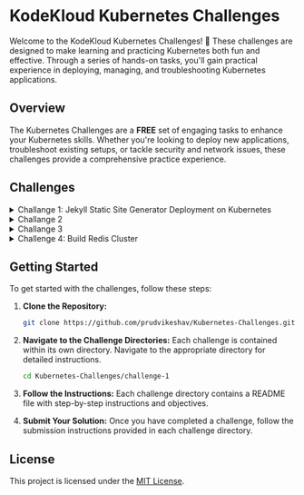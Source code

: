 
# KodeKloud Kubernetes Challenges

Welcome to the KodeKloud Kubernetes Challenges! 🚀 These challenges are designed to make learning and practicing Kubernetes both fun and effective. Through a series of hands-on tasks, you'll gain practical experience in deploying, managing, and troubleshooting Kubernetes applications.

## Overview

The Kubernetes Challenges are a **FREE** set of engaging tasks to enhance your Kubernetes skills. Whether you're looking to deploy new applications, troubleshoot existing setups, or tackle security and network issues, these challenges provide a comprehensive practice experience.

## Challenges


<details>
<summary>Challange 1: Jekyll Static Site Generator Deployment on Kubernetes</summary>

- [Jekyll Static Site Generator Deployment on Kubernetes](https://github.com/prudvikeshav/Kubernetes-Challenges/blob/main/Challange%201)

</details>

<details>
<summary>Challange 2</summary>

- [Challange 2](https://github.com/prudvikeshav/Kubernetes-Challenges/blob/main/Challange%202)

</details>

<details>
<summary>Challange 3</summary>

- [Challange 3](https://github.com/prudvikeshav/Kubernetes-Challenges/blob/main/Challange%203)

</details>

<details>
<summary>Challenge 4: Build Redis Cluster</summary>

- [Build Redis Cluster](https://github.com/prudvikeshav/Kubernetes-Challenges/blob/main/Challange%204)

</details>

## Getting Started

To get started with the challenges, follow these steps:

1. **Clone the Repository:**

   ```bash
   git clone https://github.com/prudvikeshav/Kubernetes-Challenges.git
   ```

2. **Navigate to the Challenge Directories:**
   Each challenge is contained within its own directory. Navigate to the appropriate directory for detailed instructions.

   ```bash
   cd Kubernetes-Challenges/challenge-1
   ```

3. **Follow the Instructions:**
   Each challenge directory contains a README file with step-by-step instructions and objectives.

4. **Submit Your Solution:**
   Once you have completed a challenge, follow the submission instructions provided in each challenge directory.

## License

This project is licensed under the [MIT License](LICENSE).
